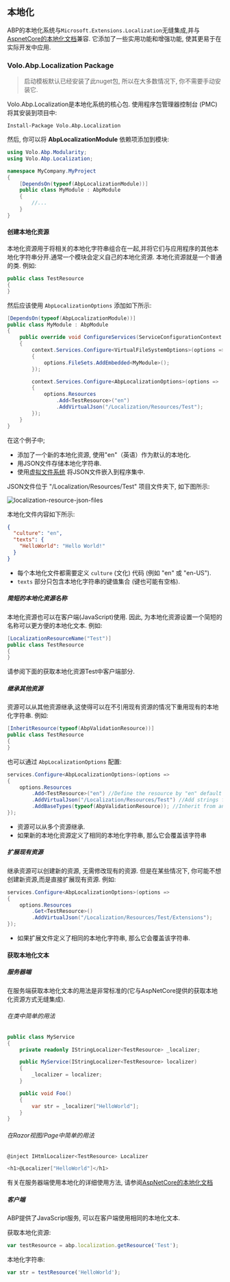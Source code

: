 ## 本地化

ABP的本地化系统与`Microsoft.Extensions.Localization`无缝集成,并与[AspnetCore的本地化文档](https://docs.microsoft.com/zh-cn/aspnet/core/fundamentals/localization?view=aspnetcore-2.1)兼容. 它添加了一些实用功能和增强功能, 使其更易于在实际开发中应用.

### Volo.Abp.Localization Package

> 启动模板默认已经安装了此nuget包, 所以在大多数情况下, 你不需要手动安装它.

Volo.Abp.Localization是本地化系统的核心包. 使用程序包管理器控制台 (PMC) 将其安装到项目中:

```
Install-Package Volo.Abp.Localization
```

然后, 你可以将 **AbpLocalizationModule** 依赖项添加到模块:

```c#
using Volo.Abp.Modularity;
using Volo.Abp.Localization;

namespace MyCompany.MyProject
{
    [DependsOn(typeof(AbpLocalizationModule))]
    public class MyModule : AbpModule
    {
        //...
    }
}
```

#### 创建本地化资源

本地化资源用于将相关的本地化字符串组合在一起,并将它们与应用程序的其他本地化字符串分开.通常一个模块会定义自己的本地化资源. 本地化资源就是一个普通的类. 例如:

````C#
public class TestResource
{
}
````

然后应该使用 `AbpLocalizationOptions` 添加如下所示:

````C#
[DependsOn(typeof(AbpLocalizationModule))]
public class MyModule : AbpModule
{
    public override void ConfigureServices(ServiceConfigurationContext context)
    {
        context.Services.Configure<VirtualFileSystemOptions>(options =>
        {
            options.FileSets.AddEmbedded<MyModule>();
        });

        context.Services.Configure<AbpLocalizationOptions>(options =>
        {
            options.Resources
                .Add<TestResource>("en")
                .AddVirtualJson("/Localization/Resources/Test");
        });
    }
}
````

在这个例子中;

* 添加了一个新的本地化资源, 使用"en"（英语）作为默认的本地化.
* 用JSON文件存储本地化字符串.
* 使用[虚拟文件系统](Virtual-File-System.md) 将JSON文件嵌入到程序集中.

JSON文件位于 "/Localization/Resources/Test" 项目文件夹下, 如下图所示:

![localization-resource-json-files](images/localization-resource-json-files.png)

本地化文件内容如下所示:

````json
{
  "culture": "en",
  "texts": {
    "HelloWorld": "Hello World!"
  }
}
````

* 每个本地化文件都需要定义 `culture` (文化) 代码  (例如 "en" 或 "en-US").
* `texts` 部分只包含本地化字符串的键值集合 (键也可能有空格).

##### 简短的本地化资源名称

本地化资源也可以在客户端(JavaScript)使用. 因此, 为本地化资源设置一个简短的名称可以更方便的本地化文本. 例如:

````C#
[LocalizationResourceName("Test")]
public class TestResource
{
}
````

请参阅下面的获取本地化资源Test中客户端部分.

##### 继承其他资源

资源可以从其他资源继承,这使得可以在不引用现有资源的情况下重用现有的本地化字符串. 例如:

````C#
[InheritResource(typeof(AbpValidationResource))]
public class TestResource
{
}
````

也可以通过 `AbpLocalizationOptions` 配置:

````C#
services.Configure<AbpLocalizationOptions>(options =>
{
    options.Resources
        .Add<TestResource>("en") //Define the resource by "en" default culture
        .AddVirtualJson("/Localization/Resources/Test") //Add strings from virtual json files
        .AddBaseTypes(typeof(AbpValidationResource)); //Inherit from an existing resource
});
````

* 资源可以从多个资源继承.
* 如果新的本地化资源定义了相同的本地化字符串, 那么它会覆盖该字符串

##### 扩展现有资源

继承资源可以创建新的资源, 无需修改现有的资源. 但是在某些情况下,  你可能不想创建新资源,而是直接扩展现有资源. 例如:

````C#
services.Configure<AbpLocalizationOptions>(options =>
{
    options.Resources
        .Get<TestResource>()
        .AddVirtualJson("/Localization/Resources/Test/Extensions");
});
````

* 如果扩展文件定义了相同的本地化字符串, 那么它会覆盖该字符串.

#### 获取本地化文本

##### 服务器端

在服务端获取本地化文本的用法是非常标准的(它与AspNetCore提供的获取本地化资源方式无缝集成).

###### 在类中简单的用法

````C#
public class MyService
{
    private readonly IStringLocalizer<TestResource> _localizer;

    public MyService(IStringLocalizer<TestResource> localizer)
    {
        _localizer = localizer;
    }

    public void Foo()
    {
        var str = _localizer["HelloWorld"];
    }
}
````

###### 在Razor视图/Page中简单的用法

````c#
@inject IHtmlLocalizer<TestResource> Localizer

<h1>@Localizer["HelloWorld"]</h1>
````

有关在服务器端使用本地化的详细使用方法, 请参阅[AspNetCore的本地化文档](https://docs.microsoft.com/zh-cn/aspnet/core/fundamentals/localization)

##### 客户端

ABP提供了JavaScript服务, 可以在客户端使用相同的本地化文本.

获取本地化资源:

````js
var testResource = abp.localization.getResource('Test');
````

本地化字符串:

````js
var str = testResource('HelloWorld');
````
